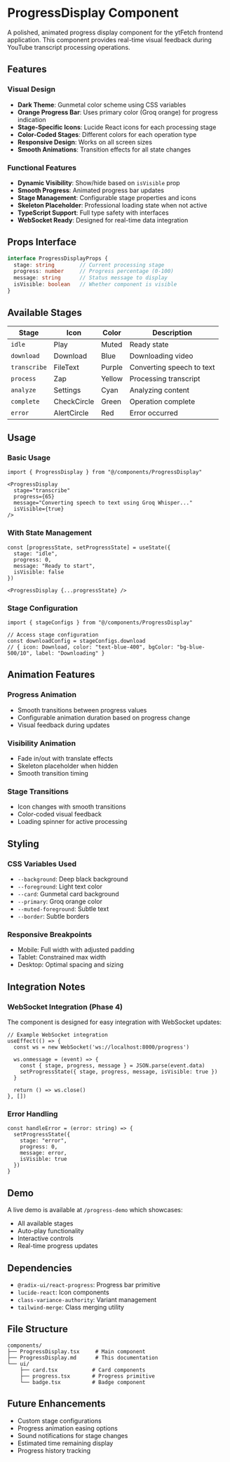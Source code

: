 # ProgressDisplay Component

A polished, animated progress display component for the ytFetch frontend application. This component provides real-time visual feedback during YouTube transcript processing operations.

## Features

### Visual Design
- **Dark Theme**: Gunmetal color scheme using CSS variables
- **Orange Progress Bar**: Uses primary color (Groq orange) for progress indication
- **Stage-Specific Icons**: Lucide React icons for each processing stage
- **Color-Coded Stages**: Different colors for each operation type
- **Responsive Design**: Works on all screen sizes
- **Smooth Animations**: Transition effects for all state changes

### Functional Features
- **Dynamic Visibility**: Show/hide based on `isVisible` prop
- **Smooth Progress**: Animated progress bar updates
- **Stage Management**: Configurable stage properties and icons
- **Skeleton Placeholder**: Professional loading state when not active
- **TypeScript Support**: Full type safety with interfaces
- **WebSocket Ready**: Designed for real-time data integration

## Props Interface

```typescript
interface ProgressDisplayProps {
  stage: string        // Current processing stage
  progress: number     // Progress percentage (0-100)
  message: string      // Status message to display
  isVisible: boolean   // Whether component is visible
}
```

## Available Stages

| Stage | Icon | Color | Description |
|-------|------|-------|-------------|
| `idle` | Play | Muted | Ready state |
| `download` | Download | Blue | Downloading video |
| `transcribe` | FileText | Purple | Converting speech to text |
| `process` | Zap | Yellow | Processing transcript |
| `analyze` | Settings | Cyan | Analyzing content |
| `complete` | CheckCircle | Green | Operation complete |
| `error` | AlertCircle | Red | Error occurred |

## Usage

### Basic Usage
```tsx
import { ProgressDisplay } from "@/components/ProgressDisplay"

<ProgressDisplay
  stage="transcribe"
  progress={65}
  message="Converting speech to text using Groq Whisper..."
  isVisible={true}
/>
```

### With State Management
```tsx
const [progressState, setProgressState] = useState({
  stage: "idle",
  progress: 0,
  message: "Ready to start",
  isVisible: false
})

<ProgressDisplay {...progressState} />
```

### Stage Configuration
```tsx
import { stageConfigs } from "@/components/ProgressDisplay"

// Access stage configuration
const downloadConfig = stageConfigs.download
// { icon: Download, color: "text-blue-400", bgColor: "bg-blue-500/10", label: "Downloading" }
```

## Animation Features

### Progress Animation
- Smooth transitions between progress values
- Configurable animation duration based on progress change
- Visual feedback during updates

### Visibility Animation
- Fade in/out with translate effects
- Skeleton placeholder when hidden
- Smooth transition timing

### Stage Transitions
- Icon changes with smooth transitions
- Color-coded visual feedback
- Loading spinner for active processing

## Styling

### CSS Variables Used
- `--background`: Deep black background
- `--foreground`: Light text color
- `--card`: Gunmetal card background
- `--primary`: Groq orange color
- `--muted-foreground`: Subtle text
- `--border`: Subtle borders

### Responsive Breakpoints
- Mobile: Full width with adjusted padding
- Tablet: Constrained max width
- Desktop: Optimal spacing and sizing

## Integration Notes

### WebSocket Integration (Phase 4)
The component is designed for easy integration with WebSocket updates:

```tsx
// Example WebSocket integration
useEffect(() => {
  const ws = new WebSocket('ws://localhost:8000/progress')
  
  ws.onmessage = (event) => {
    const { stage, progress, message } = JSON.parse(event.data)
    setProgressState({ stage, progress, message, isVisible: true })
  }
  
  return () => ws.close()
}, [])
```

### Error Handling
```tsx
const handleError = (error: string) => {
  setProgressState({
    stage: "error",
    progress: 0,
    message: error,
    isVisible: true
  })
}
```

## Demo

A live demo is available at `/progress-demo` which showcases:
- All available stages
- Auto-play functionality
- Interactive controls
- Real-time progress updates

## Dependencies

- `@radix-ui/react-progress`: Progress bar primitive
- `lucide-react`: Icon components
- `class-variance-authority`: Variant management
- `tailwind-merge`: Class merging utility

## File Structure

```
components/
├── ProgressDisplay.tsx     # Main component
├── ProgressDisplay.md      # This documentation
└── ui/
    ├── card.tsx           # Card components
    ├── progress.tsx       # Progress primitive
    └── badge.tsx          # Badge component
```

## Future Enhancements

- Custom stage configurations
- Progress animation easing options
- Sound notifications for stage changes
- Estimated time remaining display
- Progress history tracking
